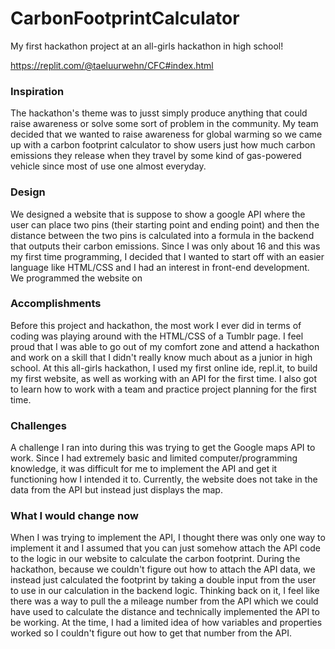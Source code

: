 # CarbonFootprintCalculator
My first hackathon project at an all-girls hackathon in high school!

https://replit.com/@taeluurwehn/CFC#index.html

### Inspiration
The hackathon's theme was to jusst simply produce anything that could raise awareness or solve some sort of problem in the community. My team decided that we wanted to raise awareness for global warming so we came up with a carbon footprint calculator to show users just how much carbon emissions they release when they travel by some kind of gas-powered vehicle since most of use one almost everyday.

### Design
We designed a website that is suppose to show a google API where the user can place two pins (their starting point and ending point) and then the distance between the two pins is calculated into a formula in the backend that outputs their carbon emissions. Since I was only about 16 and this was my first time programming, I decided that I wanted to start off with an easier language like HTML/CSS and I had an interest in front-end development. We programmed the website on 

### Accomplishments
Before this project and hackathon, the most work I ever did in terms of coding was playing around with the HTML/CSS of a Tumblr page. I feel proud that I was able to go out of my comfort zone and attend a hackathon and work on a skill that I didn't really know much about as a junior in high school. At this all-girls hackathon, I used my first online ide, repl.it, to build my first website, as well as working with an API for the first time. I also got to learn how to work with a team and practice project planning for the first time.

### Challenges
A challenge I ran into during this was trying to get the Google maps API to work. Since I had extremely basic and limited computer/programming knowledge, it was difficult for me to implement the API and get it functioning how I intended it to. Currently, the website does not take in the data from the API but instead just displays the map.

### What I would change now
When I was trying to implement the API, I thought there was only one way to implement it and I assumed that you can just somehow attach the API code to the logic in our website to calculate the carbon footprint. During the hackathon, because we couldn't figure out how to attach the API data, we instead just calculated the footprint by taking a double input from the user to use in our calculation in the backend logic. Thinking back on it, I feel like there was a way to pull the a mileage number from the API which we could have used to calculate the distance and technically implemented the API to be working. At the time, I had a limited idea of how variables and properties worked so I couldn't figure out how to get that number from the API.

